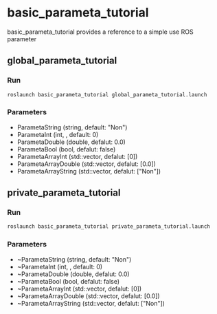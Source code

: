 # basic_parameta_tutorial

basic_parameta_tutorial provides a reference to a simple use ROS parameter

## global_parameta_tutorial

### Run

```bash
roslaunch basic_parameta_tutorial global_parameta_tutorial.launch
```

### Parameters

- ParametaString (string, default: "Non")
- ParametaInt (int, , default: 0)
- ParametaDouble (double, defalut: 0.0)
- ParametaBool (bool, defalut: false)
- ParametaArrayInt (std::vector<int>, defalut: [0])
- ParametaArrayDouble (std::vector<dobule>, defalut: [0.0])
- ParametaArrayString (std::vector<string>, defalut: ["Non"]) 

## private_parameta_tutorial

### Run

```bash
roslaunch basic_parameta_tutorial private_parameta_tutorial.launch
```

### Parameters

- ~ParametaString (string, default: "Non")
- ~ParametaInt (int, , default: 0)
- ~ParametaDouble (double, defalut: 0.0)
- ~ParametaBool (bool, defalut: false)
- ~ParametaArrayInt (std::vector<int>, defalut: [0])
- ~ParametaArrayDouble (std::vector<dobule>, defalut: [0.0])
- ~ParametaArrayString (std::vector<string>, defalut: ["Non"]) 


